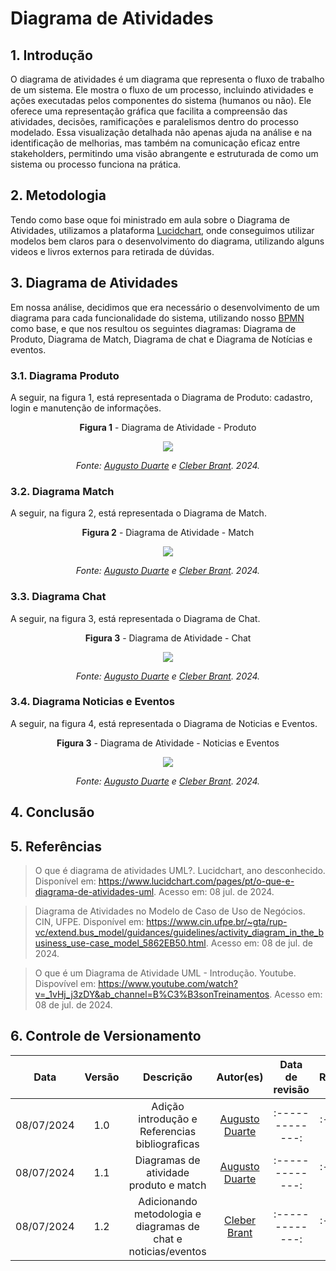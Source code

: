# Diagrama de Atividades

## 1. Introdução

O diagrama de atividades é um diagrama que representa o fluxo de trabalho de um sistema. Ele mostra o fluxo de um processo, incluindo atividades e ações executadas pelos componentes do sistema (humanos ou não). Ele oferece uma representação gráfica que facilita a compreensão das atividades, decisões, ramificações e paralelismos dentro do processo modelado. Essa visualização detalhada não apenas ajuda na análise e na identificação de melhorias, mas também na comunicação eficaz entre stakeholders, permitindo uma visão abrangente e estruturada de como um sistema ou processo funciona na prática.

## 2. Metodologia

Tendo como base oque foi ministrado em aula sobre o Diagrama de Atividades, utilizamos a plataforma [Lucidchart](https://www.lucidchart.com/), onde conseguimos utilizar modelos bem claros para o desenvolvimento do diagrama, utilizando alguns videos e livros externos para retirada de dúvidas.

## 3. Diagrama de Atividades
Em nossa análise, decidimos que era necessário o desenvolvimento de um diagrama para cada funcionalidade do sistema, utilizando nosso [BPMN](https://unbarqdsw2024-1.github.io/2024.1_G8_UnBreja/#/Base/1.4.5.bpmn) como base, e que nos resultou os seguintes diagramas: Diagrama de Produto, Diagrama de Match, Diagrama de chat e Diagrama de Notícias e eventos.

### 3.1. Diagrama Produto

A seguir, na figura 1, está representada o Diagrama de Produto: cadastro, login e manutenção de informações.

<center>

**Figura 1** - Diagrama de Atividade - Produto 

![](../assets/diagrama-atividades/diagrama-produto.png)

*Fonte: [Augusto Duarte](https://github.com/Augcamp) e [Cleber Brant](https://github.com/Cleberbrant). 2024.*

</center>

### 3.2. Diagrama Match

A seguir, na figura 2, está representada o Diagrama de Match.

<center>

**Figura 2** - Diagrama de Atividade - Match 

![](../assets/diagrama-atividades/diagrama-match.png)

*Fonte: [Augusto Duarte](https://github.com/Augcamp) e [Cleber Brant](https://github.com/Cleberbrant). 2024.*

</center>

### 3.3. Diagrama Chat

A seguir, na figura 3, está representada o Diagrama de Chat.

<center>

**Figura 3** - Diagrama de Atividade - Chat 

![](../assets/diagrama-atividades/diagrama-chat.png)

*Fonte: [Augusto Duarte](https://github.com/Augcamp) e [Cleber Brant](https://github.com/Cleberbrant). 2024.*

</center>

### 3.4. Diagrama Noticias e Eventos

A seguir, na figura 4, está representada o Diagrama de Noticias e Eventos.

<center>

**Figura 3** - Diagrama de Atividade - Noticias e Eventos 

![](../assets/diagrama-atividades/diagrama-noticia-eventos.png)

*Fonte: [Augusto Duarte](https://github.com/Augcamp) e [Cleber Brant](https://github.com/Cleberbrant). 2024.*

</center>

## 4. Conclusão

## 5. Referências

> O que é diagrama de atividades UML?. Lucidchart, ano desconhecido. Disponível em: <https://www.lucidchart.com/pages/pt/o-que-e-diagrama-de-atividades-uml>. Acesso em: 08 jul. de 2024.

> Diagrama de Atividades no Modelo de Caso de Uso de Negócios. CIN, UFPE. Disponível em: <https://www.cin.ufpe.br/~gta/rup-vc/extend.bus_model/guidances/guidelines/activity_diagram_in_the_business_use-case_model_5862EB50.html>. Acesso em: 08 de jul. de 2024.

> O que é um Diagrama de Atividade UML - Introdução. Youtube. Dispovível em: <https://www.youtube.com/watch?v=_1vHj_j3zDY&ab_channel=B%C3%B3sonTreinamentos>. Acesso em: 08 de jul. de 2024.


## 6. Controle de Versionamento
|    Data    | Versão |      Descrição            |                  Autor(es)                   | Data de revisão | Revisor(es) |
| :--------: | :----: | :-----------------------: | :------------------------------------------: | :-------------: | :---------: |
| 08/07/2024 |  1.0   | Adição introdução e Referencias bibliograficas | [Augusto Duarte](https://github.com/Augcamp)  | :-------------: | :---------: |
| 08/07/2024 |  1.1   | Diagramas de atividade produto e match | [Augusto Duarte](https://github.com/Augcamp)  | :-------------: | :---------: |
| 08/07/2024 |  1.2   | Adicionando metodologia e diagramas de chat e noticias/eventos | [Cleber Brant](https://github.com/Cleberbrant)  | :-------------: | :---------: |